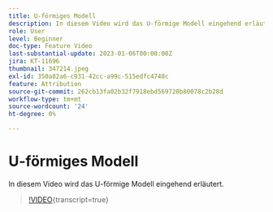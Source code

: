 ```yaml
---
title: U-förmiges Modell
description: In diesem Video wird das U-förmige Modell eingehend erläutert.
role: User
level: Beginner
doc-type: Feature Video
last-substantial-update: 2023-01-06T00:00:00Z
jira: KT-11696
thumbnail: 347214.jpeg
exl-id: 350a82a6-c931-42cc-a99c-515edfc4748c
feature: Attribution
source-git-commit: 262cb13fa02b32f7918ebd569720b80078c2b28d
workflow-type: tm+mt
source-wordcount: '24'
ht-degree: 0%

---
```


# U-förmiges Modell

In diesem Video wird das U-förmige Modell eingehend erläutert.

>[!VIDEO](https://video.tv.adobe.com/v/3432085/?learn=on&captions=ger){transcript=true}
